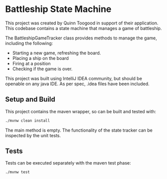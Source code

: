 # Battleship State Machine

This project was created by Quinn Toogood in support of their application. This codebase contains a state machine that
manages a game of battleship.

The BattleshipGameTracker class provides methods to manage the game, including the following:

- Starting a new game, refreshing the board.
- Placing a ship on the board
- Firing at a position
- Checking if the game is over.

This project was built using IntelliJ IDEA community, but should be openable on any java IDE. As per spec, .idea files
have been included.

## Setup and Build

This project contains the maven wrapper, so can be built and tested with:

```bash
./mvnw clean install
```

The main method is empty. The functionality of the state tracker can be inspected by the unit tests.

## Tests

Tests can be executed separately with the maven test phase:

```bash
./mvnw test
```